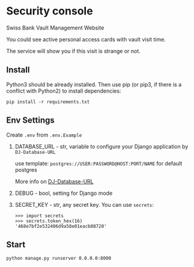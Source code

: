 # Security console
Swiss Bank Vault Management Website

You could see active personal access cards with vault visit time.

The service will show you if this visit is strange or not.

## Install
Python3 should be already installed. Then use pip (or pip3, if there is a conflict with Python2) to install dependencies:
```
pip install -r requirements.txt
```
## Env Settings
Create `.env` from `.env.Example`
1. DATABASE_URL - str, variable to configure your Django application by `DJ-Database-URL`
   
    use template: `postgres://USER:PASSWORD@HOST:PORT/NAME` for default postgres

    More info on [DJ-Database-URL](https://github.com/jacobian/dj-database-url)
1. DEBUG - bool, setting for Django mode
1. SECRET_KEY - str, any secret key.
   You can use `secrets`:
   ```
   >>> import secrets
   >>> secrets.token_hex(16)
   '468e7bf2e532406d9a58e01eacb08720'
   ```

## Start
```
python manage.py runserver 0.0.0.0:8000
```